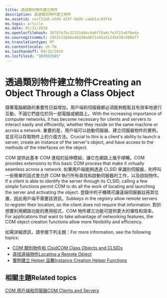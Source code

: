 ```yaml
---
title: 透過類別物件建立物件
description: 透過類別物件建立物件
ms.assetid: cecf21b0-e509-425f-8dd6-ca6b1ac04f5e
ms.topic: article
ms.date: 05/31/2018
ms.openlocfilehash: 38787e7bc32151446cda6ff0a4cfe3f23a0f6eda
ms.sourcegitcommit: 2d531328b6ed82d4ad971a45a5131b430c5866f7
ms.translationtype: MT
ms.contentlocale: zh-TW
ms.lasthandoff: 09/16/2019
ms.locfileid: "103932565"
---
```

# <a name="creating-an-object-through-a-class-object"></a><span data-ttu-id="70ee6-103">透過類別物件建立物件</span><span class="sxs-lookup"><span data-stu-id="70ee6-103">Creating an Object Through a Class Object</span></span>

<span data-ttu-id="70ee6-104">隨著電腦網路的重要性日益增加，用戶端和伺服器都必須能夠輕鬆且有效率地進行互動，不論它們是位於同一部電腦或網路上。</span><span class="sxs-lookup"><span data-stu-id="70ee6-104">With the increasing importance of computer networks, it has become necessary for clients and servers to interact easily and efficiently, whether they reside on the same machine or across a network.</span></span> <span data-ttu-id="70ee6-105">重要的是，用戶端可以啟動伺服器、建立伺服器物件的實例，並且可以存取物件上的介面方法。</span><span class="sxs-lookup"><span data-stu-id="70ee6-105">Crucial to this is a client's ability to launch a server, create an instance of the server's object, and have access to the methods of the interfaces on the object.</span></span>

<span data-ttu-id="70ee6-106">COM 提供此基本 COM 進程的延伸模組，讓它在網路上幾乎順暢。</span><span class="sxs-lookup"><span data-stu-id="70ee6-106">COM provides extensions to this basic COM process that make it virtually seamless across a network.</span></span> <span data-ttu-id="70ee6-107">如果用戶端能夠透過 CLSID 來識別伺服器，則呼叫一些簡單的函式會允許 COM 執行所有尋找和啟動伺服器的工作，以及啟始物件。</span><span class="sxs-lookup"><span data-stu-id="70ee6-107">If a client is able to identify the server through its CLSID, calling a few simple functions permit COM to do all the work of locating and launching the server and activating the object.</span></span> <span data-ttu-id="70ee6-108">登錄中的子機碼可讓遠端伺服器註冊其位置，因此用戶端不需要該資訊。</span><span class="sxs-lookup"><span data-stu-id="70ee6-108">Subkeys in the registry allow remote servers to register their location, so the client does not require that information.</span></span> <span data-ttu-id="70ee6-109">對於想要利用網路功能的應用程式，COM 物件建立功能可提供更大的彈性和效率。</span><span class="sxs-lookup"><span data-stu-id="70ee6-109">For applications that want to take advantage of networking features, the COM object creation functions allow more flexibility and efficiency.</span></span>

<span data-ttu-id="70ee6-110">如需詳細資訊，請參閱下列主題：</span><span class="sxs-lookup"><span data-stu-id="70ee6-110">For more information, see the following topics:</span></span>

-   [<span data-ttu-id="70ee6-111">COM 類別物件和 Clsid</span><span class="sxs-lookup"><span data-stu-id="70ee6-111">COM Class Objects and CLSIDs</span></span>](com-class-objects-and-clsids.md)
-   [<span data-ttu-id="70ee6-112">尋找遠端物件</span><span class="sxs-lookup"><span data-stu-id="70ee6-112">Locating a Remote Object</span></span>](locating-a-remote-object.md)
-   [<span data-ttu-id="70ee6-113">實例建立 Helper 函數</span><span class="sxs-lookup"><span data-stu-id="70ee6-113">Instance Creation Helper Functions</span></span>](instance-creation-helper-functions.md)

## <a name="related-topics"></a><span data-ttu-id="70ee6-114">相關主題</span><span class="sxs-lookup"><span data-stu-id="70ee6-114">Related topics</span></span>

<dl> <dt>

[<span data-ttu-id="70ee6-115">COM 用戶端和伺服器</span><span class="sxs-lookup"><span data-stu-id="70ee6-115">COM Clients and Servers</span></span>](com-clients-and-servers.md)
</dt> </dl>

 

 




